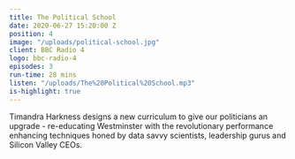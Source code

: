 ```yaml
---
title: The Political School
date: 2020-06-27 15:20:00 Z
position: 4
image: "/uploads/political-school.jpg"
client: BBC Radio 4
logo: bbc-radio-4
episodes: 3
run-time: 28 mins
listen: "/uploads/The%20Political%20School.mp3"
is-highlight: true
---
```


Timandra Harkness designs a new curriculum to give our politicians an upgrade - re-educating Westminster with the revolutionary performance enhancing techniques honed by data savvy scientists, leadership gurus and Silicon Valley CEOs. 